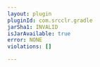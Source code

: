 ```yaml
---
layout: plugin
pluginId: com.srcclr.gradle
jarSha1: INVALID
isJarAvailable: true
error: NONE
violations: []

---
```

